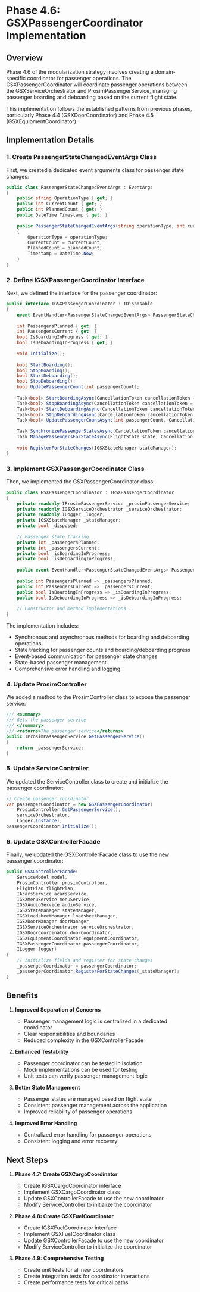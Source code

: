 # Phase 4.6: GSXPassengerCoordinator Implementation

## Overview

Phase 4.6 of the modularization strategy involves creating a domain-specific coordinator for passenger operations. The GSXPassengerCoordinator will coordinate passenger operations between the GSXServiceOrchestrator and ProsimPassengerService, managing passenger boarding and deboarding based on the current flight state.

This implementation follows the established patterns from previous phases, particularly Phase 4.4 (GSXDoorCoordinator) and Phase 4.5 (GSXEquipmentCoordinator).

## Implementation Details

### 1. Create PassengerStateChangedEventArgs Class

First, we created a dedicated event arguments class for passenger state changes:

```csharp
public class PassengerStateChangedEventArgs : EventArgs
{
    public string OperationType { get; }
    public int CurrentCount { get; }
    public int PlannedCount { get; }
    public DateTime Timestamp { get; }
    
    public PassengerStateChangedEventArgs(string operationType, int currentCount, int plannedCount)
    {
        OperationType = operationType;
        CurrentCount = currentCount;
        PlannedCount = plannedCount;
        Timestamp = DateTime.Now;
    }
}
```

### 2. Define IGSXPassengerCoordinator Interface

Next, we defined the interface for the passenger coordinator:

```csharp
public interface IGSXPassengerCoordinator : IDisposable
{
    event EventHandler<PassengerStateChangedEventArgs> PassengerStateChanged;
    
    int PassengersPlanned { get; }
    int PassengersCurrent { get; }
    bool IsBoardingInProgress { get; }
    bool IsDeboardingInProgress { get; }
    
    void Initialize();
    
    bool StartBoarding();
    bool StopBoarding();
    bool StartDeboarding();
    bool StopDeboarding();
    bool UpdatePassengerCount(int passengerCount);
    
    Task<bool> StartBoardingAsync(CancellationToken cancellationToken = default);
    Task<bool> StopBoardingAsync(CancellationToken cancellationToken = default);
    Task<bool> StartDeboardingAsync(CancellationToken cancellationToken = default);
    Task<bool> StopDeboardingAsync(CancellationToken cancellationToken = default);
    Task<bool> UpdatePassengerCountAsync(int passengerCount, CancellationToken cancellationToken = default);
    
    Task SynchronizePassengerStatesAsync(CancellationToken cancellationToken = default);
    Task ManagePassengersForStateAsync(FlightState state, CancellationToken cancellationToken = default);
    
    void RegisterForStateChanges(IGSXStateManager stateManager);
}
```

### 3. Implement GSXPassengerCoordinator Class

Then, we implemented the GSXPassengerCoordinator class:

```csharp
public class GSXPassengerCoordinator : IGSXPassengerCoordinator
{
    private readonly IProsimPassengerService _prosimPassengerService;
    private readonly IGSXServiceOrchestrator _serviceOrchestrator;
    private readonly ILogger _logger;
    private IGSXStateManager _stateManager;
    private bool _disposed;
    
    // Passenger state tracking
    private int _passengersPlanned;
    private int _passengersCurrent;
    private bool _isBoardingInProgress;
    private bool _isDeboardingInProgress;
    
    public event EventHandler<PassengerStateChangedEventArgs> PassengerStateChanged;
    
    public int PassengersPlanned => _passengersPlanned;
    public int PassengersCurrent => _passengersCurrent;
    public bool IsBoardingInProgress => _isBoardingInProgress;
    public bool IsDeboardingInProgress => _isDeboardingInProgress;
    
    // Constructor and method implementations...
}
```

The implementation includes:
- Synchronous and asynchronous methods for boarding and deboarding operations
- State tracking for passenger counts and boarding/deboarding progress
- Event-based communication for passenger state changes
- State-based passenger management
- Comprehensive error handling and logging

### 4. Update ProsimController

We added a method to the ProsimController class to expose the passenger service:

```csharp
/// <summary>
/// Gets the passenger service
/// </summary>
/// <returns>The passenger service</returns>
public IProsimPassengerService GetPassengerService()
{
    return _passengerService;
}
```

### 5. Update ServiceController

We updated the ServiceController class to create and initialize the passenger coordinator:

```csharp
// Create passenger coordinator
var passengerCoordinator = new GSXPassengerCoordinator(
    ProsimController.GetPassengerService(), 
    serviceOrchestrator, 
    Logger.Instance);
passengerCoordinator.Initialize();
```

### 6. Update GSXControllerFacade

Finally, we updated the GSXControllerFacade class to use the new passenger coordinator:

```csharp
public GSXControllerFacade(
    ServiceModel model, 
    ProsimController prosimController, 
    FlightPlan flightPlan, 
    IAcarsService acarsService, 
    IGSXMenuService menuService, 
    IGSXAudioService audioService, 
    IGSXStateManager stateManager, 
    IGSXLoadsheetManager loadsheetManager, 
    IGSXDoorManager doorManager, 
    IGSXServiceOrchestrator serviceOrchestrator,
    IGSXDoorCoordinator doorCoordinator,
    IGSXEquipmentCoordinator equipmentCoordinator,
    IGSXPassengerCoordinator passengerCoordinator,
    ILogger logger)
{
    // Initialize fields and register for state changes
    _passengerCoordinator = passengerCoordinator;
    _passengerCoordinator.RegisterForStateChanges(_stateManager);
}
```

## Benefits

1. **Improved Separation of Concerns**
   - Passenger management logic is centralized in a dedicated coordinator
   - Clear responsibilities and boundaries
   - Reduced complexity in the GSXControllerFacade

2. **Enhanced Testability**
   - Passenger coordinator can be tested in isolation
   - Mock implementations can be used for testing
   - Unit tests can verify passenger management logic

3. **Better State Management**
   - Passenger states are managed based on flight state
   - Consistent passenger management across the application
   - Improved reliability of passenger operations

4. **Improved Error Handling**
   - Centralized error handling for passenger operations
   - Consistent logging and error recovery

## Next Steps

1. **Phase 4.7: Create GSXCargoCoordinator**
   - Create IGSXCargoCoordinator interface
   - Implement GSXCargoCoordinator class
   - Update GSXControllerFacade to use the new coordinator
   - Modify ServiceController to initialize the coordinator

2. **Phase 4.8: Create GSXFuelCoordinator**
   - Create IGSXFuelCoordinator interface
   - Implement GSXFuelCoordinator class
   - Update GSXControllerFacade to use the new coordinator
   - Modify ServiceController to initialize the coordinator

3. **Phase 4.9: Comprehensive Testing**
   - Create unit tests for all new coordinators
   - Create integration tests for coordinator interactions
   - Create performance tests for critical paths
